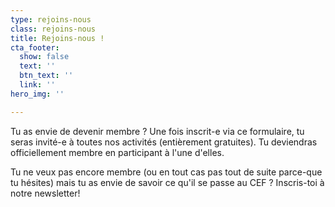 ```yaml
---
type: rejoins-nous
class: rejoins-nous
title: Rejoins-nous !
cta_footer:
  show: false
  text: ''
  btn_text: ''
  link: ''
hero_img: ''

---
```

Tu as envie de devenir membre ? Une fois inscrit-e via ce formulaire, tu seras invité-e à toutes nos activités (entièrement gratuites). Tu deviendras officiellement membre en participant à l'une d'elles.   
  
Tu ne veux pas encore membre (ou en tout cas pas tout de suite parce-que tu hésites) mais tu as envie de savoir ce qu'il se passe au CEF ? Inscris-toi à notre newsletter! 